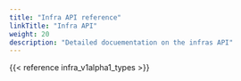 ```yaml
---
title: "Infra API reference"
linkTitle: "Infra API"
weight: 20
description: "Detailed docuementation on the infras API"
---
```


{{< reference infra_v1alpha1_types >}}
